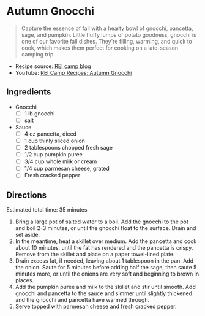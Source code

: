 # Autumn Gnocchi

> Capture the essence of fall with a hearty bowl of gnocchi, pancetta, sage, and pumpkin.
> Little fluffy lumps of potato goodness, gnocchi is one of our favorite fall dishes.
> They're filling, warming, and quick to cook, which makes them perfect for cooking on a late-season camping trip.

* Recipe source: [REI camp blog](https://web.archive.org/web/20201124190330/https://www.rei.com/blog/camp/camp-recipe-autumn-gnocchi)
* YouTube: [REI Camp Recipes: Autumn Gnocchi](https://youtu.be/Abe4I5knqvM)

## Ingredients

* Gnocchi
   - [ ] 1 lb gnocchi
   - [ ] salt
* Sauce
   - [ ] 4 oz pancetta, diced
   - [ ] 1 cup thinly sliced onion
   - [ ] 2 tablespoons chopped fresh sage
   - [ ] 1/2 cup pumpkin puree
   - [ ] 3/4 cup whole milk or cream
   - [ ] 1/4 cup parmesan cheese, grated
   - [ ] Fresh cracked pepper

## Directions

Estimated total time: 35 minutes

1. Bring a large pot of salted water to a boil.
Add the gnocchi to the pot and boil 2-3 minutes, or until the gnocchi float to the surface.
Drain and set aside.
2. In the meantime, heat a skillet over medium.
Add the pancetta and cook about 10 minutes, until the fat has rendered and the pancetta is crispy.
Remove from the skillet and place on a paper towel-lined plate.
3. Drain excess fat, if needed, leaving about 1 tablespoon in the pan.
Add the onion.
Saute for 5 minutes before adding half the sage, then saute 5 minutes more, or until the onions are very soft and beginning to brown in places.
4. Add the pumpkin puree and milk to the skillet and stir until smooth.
Add gnocchi and pancetta to the sauce and simmer until slightly thickened and the gnocchi and pancetta have warmed through.
5. Serve topped with parmesan cheese and fresh cracked pepper.
